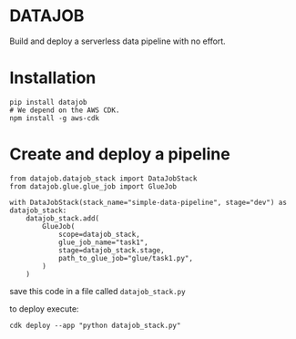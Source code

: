 # DATAJOB

Build and deploy a serverless data pipeline with no effort.

# Installation
    
    pip install datajob
    # We depend on the AWS CDK.
    npm install -g aws-cdk

# Create and deploy a pipeline

    from datajob.datajob_stack import DataJobStack
    from datajob.glue.glue_job import GlueJob
    
    with DataJobStack(stack_name="simple-data-pipeline", stage="dev") as datajob_stack:
        datajob_stack.add(
            GlueJob(
                scope=datajob_stack,
                glue_job_name="task1",
                stage=datajob_stack.stage,
                path_to_glue_job="glue/task1.py",
            )
        )
        
save this code in a file called `datajob_stack.py`

to deploy execute:

    cdk deploy --app "python datajob_stack.py"